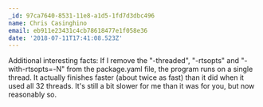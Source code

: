 ```yaml
---
_id: 97ca7640-8531-11e8-a1d5-1fd7d3dbc496
name: Chris Casinghino
email: eb911e23431c4cb78618477e1f058e36
date: '2018-07-11T17:41:08.523Z'
---
```

Additional interesting facts:  If I remove the "-threaded", "-rtsopts" and "-with-rtsopts=-N" from the package.yaml file, the program runs on a single thread.  It actually finishes faster (about twice as fast) than it did when it used all 32 threads.  It's still a bit slower for me than it was for you, but now reasonably so.
